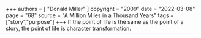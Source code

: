 +++
authors = [
  "Donald Miller"
]
copyright = "2009"
date = "2022-03-08"
page = "68"
source = "A Million Miles in a Thousand Years"
tags = ["story","purpose"]
+++
If the point of life is the same as the point of a story, the point of life is character transformation.
